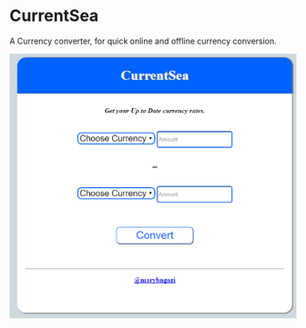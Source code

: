 CurrentSea
==========

A Currency converter, for quick online and offline currency conversion.

![Currentsea Screenshot](https://github.com/marybngozi/currentsea/blob/master/currentsea.png)
